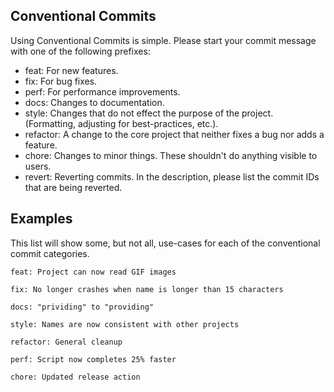 ## Conventional Commits
Using Conventional Commits is simple. Please start your commit message with one of the following prefixes:
- feat: For new features.
- fix: For bug fixes.
- perf: For performance improvements.
- docs: Changes to documentation.
- style: Changes that do not effect the purpose of the project. (Formatting, adjusting for best-practices, etc.).
- refactor: A change to the core project that neither fixes a bug nor adds a feature.
- chore: Changes to minor things. These shouldn't do anything visible to users.
- revert: Reverting commits. In the description, please list the commit IDs that are being reverted.

## Examples
This list will show some, but not all, use-cases for each of the conventional commit categories.

   ```
   feat: Project can now read GIF images
   ```

   ```
   fix: No longer crashes when name is longer than 15 characters
   ```

   ```
   docs: "prividing" to "providing"
   ```

   ```
   style: Names are now consistent with other projects
   ```

   ```
   refactor: General cleanup
   ```

   ```
   perf: Script now completes 25% faster
   ```

   ```
   chore: Updated release action
   ```